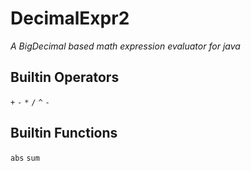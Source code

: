 # DecimalExpr2
_A BigDecimal based math expression evaluator for java_
 
## Builtin Operators
`+` `-` `*` `/` `^` `-`

## Builtin Functions
`abs` `sum`
